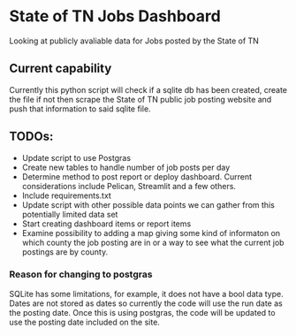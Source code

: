 # State of TN Jobs Dashboard
Looking at publicly avaliable data for Jobs posted by the State of TN

## Current capability
Currently this python script will check if a sqlite db has been created, create the file if not then scrape the State of TN public job posting website and push that information to said sqlite file.

## TODOs:
- Update script to use Postgras
- Create new tables to handle number of job posts per day
- Determine method to post report or deploy dashboard. Current considerations include Pelican, Streamlit and a few others.
- Include requirements.txt
- Update script with other possible data points we can gather from this potentially limited data set
- Start creating dashboard items or report items
- Examine possibility to adding a map giving some kind of informaton on which county the job posting are in or a way to see what the current job postings are by county.

### Reason for changing to postgras
SQLite has some limitations, for example, it does not have a bool data type. Dates are not stored as dates so currently the code will use the run date as the posting date. Once this is using postgras, the code will be updated to use the posting date included on the site.
